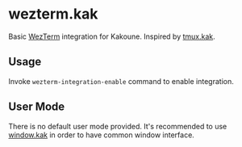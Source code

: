 # wezterm.kak

Basic [WezTerm](https://github.com/wez/wezterm) integration for Kakoune. Inspired by [tmux.kak](https://github.com/alexherbo2/tmux.kak).

## Usage

Invoke `wezterm-integration-enable` command to enable integration.

## User Mode

There is no default user mode provided. It's recommended to use [window.kak](https://github.com/alexherbo2/window.kak) in order to have common window interface.
